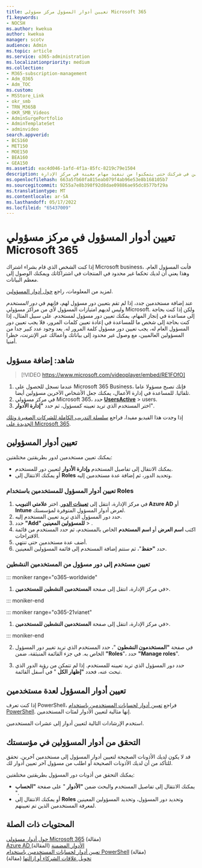 ```yaml
---
title: تعيين أدوار المسؤول مركز مسؤولي Microsoft 365
f1.keywords:
- NOCSH
ms.author: kwekua
author: kwekua
manager: scotv
audience: Admin
ms.topic: article
ms.service: o365-administration
ms.localizationpriority: medium
ms.collection:
- M365-subscription-management
- Adm_O365
- Adm_TOC
ms.custom:
- MSStore_Link
- okr_smb
- TRN_M365B
- OKR_SMB_Videos
- AdminSurgePortfolio
- AdminTemplateSet
- adminvideo
search.appverid:
- BCS160
- MET150
- MOE150
- BEA160
- GEA150
ms.assetid: eac4d046-1afd-4f1a-85fc-8219c79e1504
description: تعرف على كيفية تعيين أدوار المسؤول إلى مستخدم أو عدة مستخدمين في شركتك حتى يتمكنوا من تنفيذ مهام معينة في مركز الإدارة.
ms.openlocfilehash: 663a5fb60fa815eab079f4ab96e53e8b168105b7
ms.sourcegitcommit: 9255a7e8b398f92d8dae09886ae95dc8577bf29a
ms.translationtype: MT
ms.contentlocale: ar-SA
ms.lasthandoff: 05/17/2022
ms.locfileid: "65437009"
---
```

# <a name="assign-admin-roles-in-the-microsoft-365-admin-center"></a>تعيين أدوار المسؤول في مركز مسؤولي Microsoft 365

إذا كنت الشخص الذي قام بشراء اشتراك Microsoft business، فأنت المسؤول العام. وهذا يعني أن لديك تحكما غير محدود في المنتجات في اشتراكاتك ويمكنك الوصول إلى معظم البيانات.

لمزيد من المعلومات، راجع [حول أدوار المسؤولين](about-admin-roles.md).

عند إضافة مستخدمين جدد، إذا لم تقم بتعيين دور مسؤول لهم، فإنهم في *دور المستخدم* وليس لديهم امتيازات المسؤول لأي من مراكز مسؤولي Microsoft. ولكن إذا كنت بحاجة إلى مساعدة في إنجاز المهام، يمكنك تعيين دور مسؤول لمستخدم. على سبيل المثال، إذا كنت بحاجة إلى شخص ما للمساعدة في إعادة تعيين كلمات المرور، فلا يجب تعيين دور المسؤول العام له، يجب تعيين دور مسؤول كلمة المرور له. يعد وجود عدد كبير جدا من المسؤولين العالميين، مع وصول غير محدود إلى بياناتك وأعمالك عبر الإنترنت، خطرا أمنيا.

## <a name="watch-add-an-admin"></a>شاهد: إضافة مسؤول

> [!VIDEO https://www.microsoft.com/videoplayer/embed/RE1FOfO] 

1. عندما تسجل للحصول على Microsoft 365 Business، فإنك تصبح مسؤولا عاما تلقائيا. للمساعدة في إدارة الأعمال، يمكنك جعل الأشخاص الآخرين مسؤولين أيضا. 
1. في مركز مسؤولي Microsoft 365، حدد <a href="https://go.microsoft.com/fwlink/p/?linkid=834822" target="_blank">**UsersActive**</a> >  users.
1. اختر المستخدم الذي تريد تعيينه كمسؤول، ثم حدد **"إدارة الأدوار**".

إذا وجدت هذا الفيديو مفيدا، فراجع [سلسلة التدريب الكاملة للشركات الصغيرة وتلك الجديدة على Microsoft 365](../../business-video/index.yml).

## <a name="assign-admin-roles"></a>تعيين أدوار المسؤولين 

يمكنك تعيين مستخدمين لدور بطريقتين مختلفتين:

- يمكنك الانتقال إلى تفاصيل المستخدم **وإدارة الأدوار** لتعيين دور للمستخدم.
- أو يمكنك الانتقال إلى **Roles** وتحديد الدور، ثم إضافة عدة مستخدمين إليه.

### <a name="assign-admin-roles-to-users-using-roles"></a>تعيين أدوار المسؤول للمستخدمين باستخدام Roles

1. في مركز الإدارة، انتقل إلى <a href="https://go.microsoft.com/fwlink/p/?linkid=2097861" target="_blank">**تعيينات الدور**</a>. اختر **علامتي التبويب Azure AD** أو **Intune** لعرض أدوار المسؤول المتوفرة لمؤسستك.
2. حدد دور المسؤول الذي تريد تعيين المستخدم إليه.
3. حدد **"Add" للمسؤولين المعينين** > .
4. اكتب **اسم العرض** أو **اسم المستخدم** الخاص بالمستخدم، ثم حدد المستخدم من قائمة الاقتراحات.
5. أضف عدة مستخدمين حتى تنتهي.
6. حدد **"حفظ**"، ثم ستتم إضافة المستخدم إلى قائمة المسؤولين المعينين.

### <a name="assign-a-user-to-an-admin-role-from-active-users"></a>تعيين مستخدم إلى دور مسؤول من المستخدمين النشطين

::: moniker range="o365-worldwide"

1. في مركز الإدارة، انتقل إلى صفحة **المستخدمين النشطين للمستخدمين**>.[](https://go.microsoft.com/fwlink/p/?linkid=834822)

::: moniker-end

::: moniker range="o365-21vianet"

1. في مركز الإدارة، انتقل إلى صفحة **المستخدمين النشطين للمستخدمين**>.<a href="https://go.microsoft.com/fwlink/p/?linkid=850628" target="_blank"></a>

::: moniker-end

2. في صفحة **"المستخدمون النشطون** "، حدد المستخدم الذي تريد تغيير دور المسؤول الخاص به. في جزء القائمة المنبثقة، ضمن **"Roles**"، حدد **"Manage roles**".

3. حدد دور المسؤول الذي تريد تعيينه للمستخدم. إذا لم تتمكن من رؤية الدور الذي تبحث عنه، فحدد **"إظهار الكل** " في أسفل القائمة.

## <a name="assign-admin-roles-to-multiple-users"></a>تعيين أدوار المسؤول لعدة مستخدمين

إذا كنت تعرف PowerShell، فراجع [تعيين أدوار لحسابات المستخدمين باستخدام PowerShell](../../enterprise/assign-roles-to-user-accounts-with-microsoft-365-powershell.md). إنها مثالية لتعيين الأدوار لمئات المستخدمين.
  
استخدم الإرشادات التالية لتعيين أدوار إلى عشرات المستخدمين.

## <a name="check-admin-roles-in-your-organization"></a>التحقق من أدوار المسؤولين في مؤسستك

قد لا يكون لديك الأذونات الصحيحة لتعيين أدوار المسؤول إلى مستخدمين آخرين. تحقق للتأكد من أن لديك الأذونات الصحيحة أو اطلب من مسؤول آخر تعيين أدوار لك.

يمكنك التحقق من أذونات دور المسؤول بطريقتين مختلفتين:

- يمكنك الانتقال إلى تفاصيل المستخدم والبحث ضمن **"الأدوار** " على صفحة **"الحساب** ".
- أو يمكنك الانتقال إلى **Roles** وتحديد دور المسؤول، وتحديد المسؤولين المعينين لمعرفة المستخدمين الذين تم تعيينهم.

## <a name="related-content"></a>المحتويات ذات الصلة

[حول أدوار مسؤولي Microsoft 365](about-admin-roles.md) (مقالة)\
[Azure AD الأدوار المضمنة](/azure/active-directory/roles/permissions-reference) (المقالة)\
[تعيين أدوار لحسابات المستخدمين باستخدام PowerShell](../../enterprise/assign-roles-to-user-accounts-with-microsoft-365-powershell.md) (مقالة)\
[تخويل علاقات الشركاء أو إزالتها](../misc/add-partner.md) (مقالة)